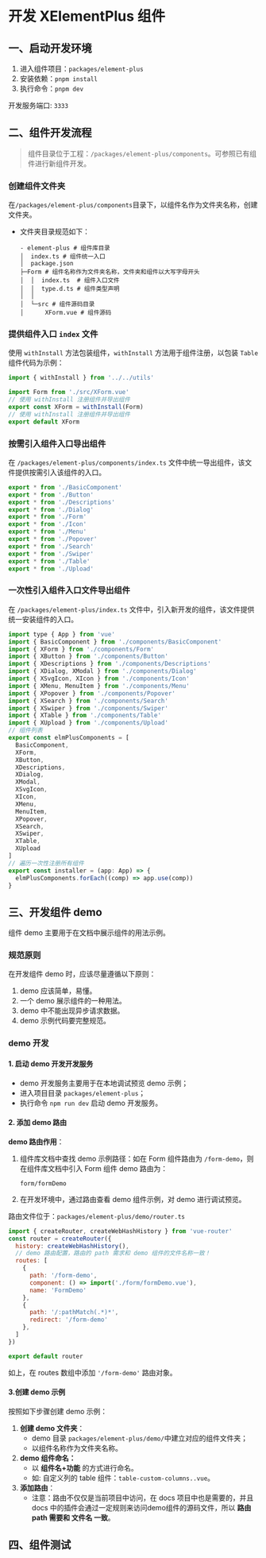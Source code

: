 # 开发 XElementPlus 组件

## **一、启动开发环境**
1. 进入组件项目：`packages/element-plus`
2. 安装依赖：`pnpm install`
3. 执行命令：`pnpm dev`

开发服务端口: `3333`

## **二、组件开发流程**

> 组件目录位于工程：`/packages/element-plus/components`。可参照已有组件进行新组件开发。

### **创建组件文件夹**

在`/packages/element-plus/components`目录下，以组件名作为文件夹名称，创建文件夹。

* 文件夹目录规范如下：

  ```shell
  - element-plus # 组件库目录
  │  index.ts # 组件统一入口
  │  package.json
  ├─Form # 组件名称作为文件夹名称，文件夹和组件以大写字母开头
  │  │  index.ts  # 组件入口文件
  │  │  type.d.ts # 组件类型声明
  │  │
  │  └─src # 组件源码目录
  │      XForm.vue # 组件源码
  ```

### **提供组件入口 `index`  文件**

使用 `withInstall` 方法包装组件，`withInstall` 方法用于组件注册，以包装 `Table` 组件代码为示例：

```js
import { withInstall } from '../../utils'

import Form from './src/XForm.vue'
// 使用 withInstall 注册组件并导出组件
export const XForm = withInstall(Form)
// 使用 withInstall 注册组件并导出组件
export default XForm
```

### **按需引入组件入口导出组件**

在 `/packages/element-plus/components/index.ts`  文件中统一导出组件，该文件提供按需引入该组件的入口。

```js {5}
export * from './BasicComponent'
export * from './Button'
export * from './Descriptions'
export * from './Dialog'
export * from './Form'
export * from './Icon'
export * from './Menu'
export * from './Popover'
export * from './Search'
export * from './Swiper'
export * from './Table'
export * from './Upload'
```

### **一次性引入组件入口文件导出组件**

 在 `/packages/element-plus/index.ts`  文件中，引入新开发的组件，该文件提供统一安装组件的入口。

```js {3,17}
import type { App } from 'vue'
import { BasicComponent } from './components/BasicComponent'
import { XForm } from './components/Form'
import { XButton } from './components/Button'
import { XDescriptions } from './components/Descriptions'
import { XDialog, XModal } from './components/Dialog'
import { XSvgIcon, XIcon } from './components/Icon'
import { XMenu, MenuItem } from './components/Menu'
import { XPopover } from './components/Popover'
import { XSearch } from './components/Search'
import { XSwiper } from './components/Swiper'
import { XTable } from './components/Table'
import { XUpload } from './components/Upload'
// 组件列表
export const elmPlusComponents = [
  BasicComponent,
  XForm,
  XButton,
  XDescriptions,
  XDialog,
  XModal,
  XSvgIcon,
  XIcon,
  XMenu,
  MenuItem,
  XPopover,
  XSearch,
  XSwiper,
  XTable,
  XUpload
]
// 遍历一次性注册所有组件
export const installer = (app: App) => {
  elmPlusComponents.forEach((comp) => app.use(comp))
}
```



## **三、开发组件 demo**

组件 demo 主要用于在文档中展示组件的用法示例。

### **规范原则**

在开发组件 demo 时，应该尽量遵循以下原则：

1. demo 应该简单，易懂。
2. 一个 demo 展示组件的一种用法。
3.  demo 中不能出现异步请求数据。
4. demo 示例代码要完整规范。

### **demo 开发**

#### **1. 启动 demo 开发开发服务**

* demo 开发服务主要用于在本地调试预览 demo 示例；
* 进入项目目录 `packages/element-plus`；
* 执行命令 `npm run dev` 启动 demo 开发服务。

#### **2. 添加 demo 路由**

**demo 路由作用**：

1. 组件库文档中查找 demo 示例路径：如在 Form 组件路由为 `/form-demo`，则在组件库文档中引入 Form 组件 demo 路由为：

   `form/formDemo`
   
2. 在开发环境中，通过路由查看 demo 组件示例，对 demo 进行调试预览。

路由文件位于：`packages/element-plus/demo/router.ts`

```js {6-10}
import { createRouter, createWebHashHistory } from 'vue-router'
const router = createRouter({
  history: createWebHashHistory(),
  // demo 路由配置，路由的 path 需求和 demo 组件的文件名称一致！
  routes: [
    {
      path: '/form-demo',
      component: () => import('./form/formDemo.vue'),
      name: 'FormDemo'
    },
    {
      path: '/:pathMatch(.*)*',
      redirect: '/form-demo'
    },
  ]
})

export default router
```

如上，在 routes 数组中添加 `'/form-demo'` 路由对象。

#### **3.创建 demo 示例**

按照如下步骤创建 demo 示例：

1. **创建 demo 文件夹**： 
   * demo 目录 `packages/element-plus/demo/`中建立对应的组件文件夹；
   * 以组件名称作为文件夹名称。
2. **demo 组件命名：**
   * 以 **组件名+功能** 的方式进行命名。
   * 如: 自定义列的 table 组件：`table-custom-columns..vue`。
3. **添加路由**：
   * 注意：路由不仅仅是当前项目中访问，在 docs 项目中也是需要的，并且 docs 中的插件会通过一定规则来访问demo组件的源码文件，所以 **路由path 需要和 文件名 一致**。

## **四、组件测试**
